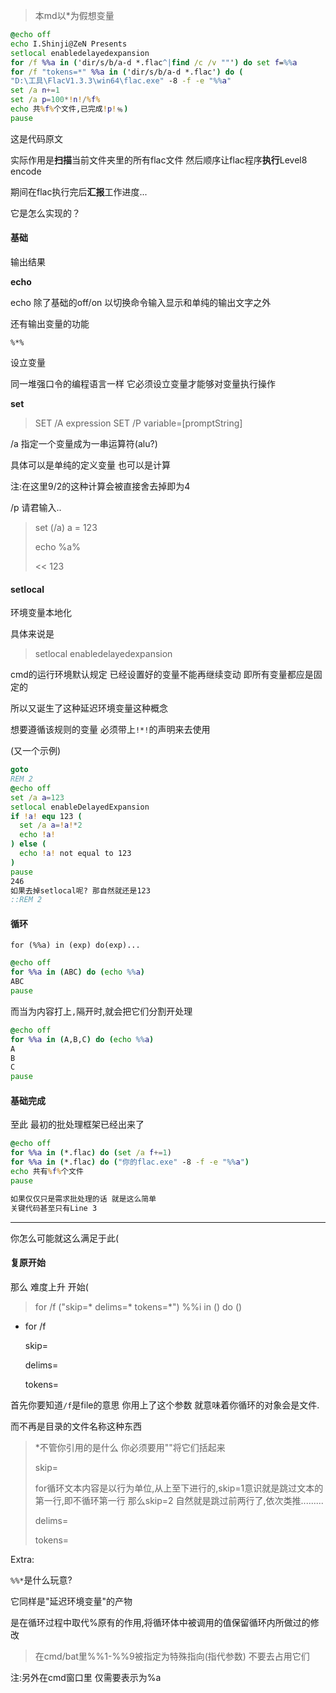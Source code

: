 > 本md以*为假想变量



```bat
@echo off
echo I.Shinji@ZeN Presents
setlocal enabledelayedexpansion 
for /f %%a in ('dir/s/b/a-d *.flac^|find /c /v ""') do set f=%%a
for /f "tokens=*" %%a in ('dir/s/b/a-d *.flac') do (
"D:\工具\FlacV1.3.3\win64\flac.exe" -8 -f -e "%%a"
set /a n+=1
set /a p=100*!n!/%f%
echo 共%f%个文件,已完成!p!﹪)
pause
```

这是代码原文 

实际作用是**扫描**当前文件夹里的所有flac文件 然后顺序让flac程序**执行**Level8 encode

期间在flac执行完后**汇报**工作进度...

它是怎么实现的？



#### 基础

输出结果

**echo**

echo 除了基础的off/on 以切换命令输入显示和单纯的输出文字之外

还有输出变量的功能

`%*%`



设立变量

同一堆强口令的编程语言一样 它必须设立变量才能够对变量执行操作

**set**

> SET /A expression
> SET /P variable=[promptString]



/a 指定一个变量成为一串运算符(alu?)

具体可以是单纯的定义变量 也可以是计算

注:在这里9/2的这种计算会被直接舍去掉即为4



/p 请君输入..



> set (/a) a = 123
>
> echo %a%
>
> << 123



#### **setlocal**

环境变量本地化

具体来说是

> setlocal enabledelayedexpansion

cmd的运行环境默认规定 已经设置好的变量不能再继续变动 即所有变量都应是固定的



所以又诞生了这种延迟环境变量这种概念



想要遵循该规则的变量 必须带上`!*!`的声明来去使用

(又一个示例)

```bat
goto
REM 2
@echo off
set /a a=123
setlocal enableDelayedExpansion
if !a! equ 123 (
  set /a a=!a!*2
  echo !a!
) else (
  echo !a! not equal to 123 
)
pause
246
如果去掉setlocal呢? 那自然就还是123
::REM 2
```



#### 循环

`for (%%a) in (exp) do(exp)...`



```bat
@echo off
for %%a in (ABC) do (echo %%a)
ABC
pause
```

而当为内容打上`,`隔开时,就会把它们分割开处理

```bat
@echo off
for %%a in (A,B,C) do (echo %%a)
A
B
C
pause
```



#### 基础完成



至此 最初的批处理框架已经出来了

```bat
@echo off
for %%a in (*.flac) do (set /a f+=1)
for %%a in (*.flac) do ("你的flac.exe" -8 -f -e "%%a")
echo 共有%f%个文件
pause

如果仅仅只是需求批处理的话 就是这么简单
关键代码甚至只有Line 3
```

****



你怎么可能就这么满足于此(



#### 复原开始

那么 难度上升 开始(

> for /f ("skip=* delims=* tokens=*") %%i in () do ()
>

- for /f

  skip=

  delims=

  tokens=

首先你要知道`/f`是file的意思 你用上了这个参数 就意味着你循环的对象会是文件.

而不再是目录的文件名称这种东西



> *不管你引用的是什么 你必须要用""将它们括起来
>
> skip=
>
> for循环文本内容是以行为单位,从上至下进行的,skip=1意识就是跳过文本的第一行,即不循环第一行
> 那么skip=2 自然就是跳过前两行了,依次类推.........
>
> 
>
> delims=
>
> 
>
> tokens=
>
> 



Extra:

`%%*`是什么玩意?

它同样是"延迟环境变量"的产物

是在循环过程中取代%原有的作用,将循环体中被调用的值保留循环内所做过的修改

> 在cmd/bat里%%1-%%9被指定为特殊指向(指代参数) 不要去占用它们

注:另外在cmd窗口里 仅需要表示为%a